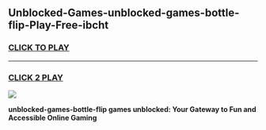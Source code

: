 
## Unblocked-Games-unblocked-games-bottle-flip-Play-Free-ibcht
<h3>
<a href="https://premium76.site?title=unblocked-games-bottle-flip&ref=18A">CLICK TO PLAY</a></h3>
<hr>

<h3>
<a href="https://premium76.site?title=unblocked-games-bottle-flip&ref=18A">CLICK 2 PLAY</a>
  
</h3>

<a href="https://premium76.site?title=unblocked-games-bottle-flip&ref=18A"><img src="https://clearcache.store/games.png"></a>


**unblocked-games-bottle-flip games unblocked: Your Gateway to Fun and Accessible Online Gaming**
